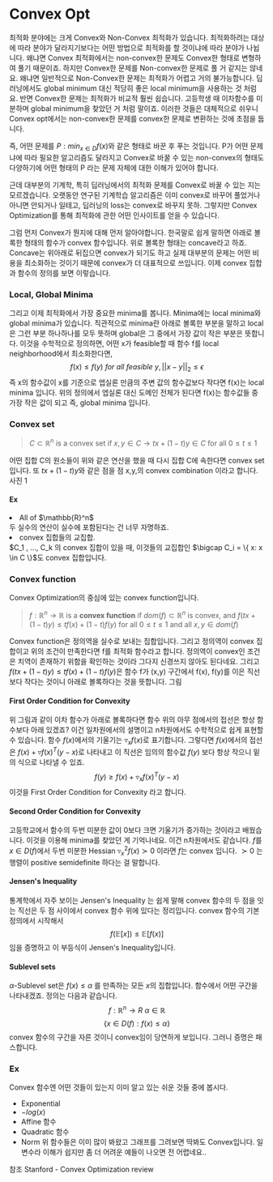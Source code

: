 # Convex Opt
최적화 분야에는 크게 Convex와 Non-Convex 최적화가 있습니다. 최적화하려는 대상에 따라 분야가 달라지기보다는 어떤 방법으로 최적화를 할 것이냐에 따라 분야가 나뉩니다. 왜냐면 Convex 최적화에서는 non-convex한 문제도 Convex한 형태로 변형하여 풀기 때문이죠. 하지만 Convex한 문제를 Non-convex한 문제로 풀 거 같지는 않네요. 왜냐면 일반적으로 Non-Convex한 문제는 최적화가 어렵고 거의 불가능합니다. 딥러닝에서도 global minimum 대신 적당히 좋은 local minimum을 사용하는 것 처럼요. 반면 Convex한 문제는 최적화가 비교적 훨씬 쉽습니다. 고등학생 때 이차함수를 미분하며 global minimum을 찾았던 거 처럼 말이죠. 이러한 것들은 대체적으로 쉬우니 Convex opt에서는 non-convex한 문제를 convex한 문제로 변환하는 것에 초점을 둡니다.

즉, 어떤 문제를 $P:min_{x \in D} f(x)$와 같은 형태로 바꾼 후 푸는 것입니다. P가 어떤 문제냐에 따라 필요한 알고리즘도 달라지고 Convex로 바꿀 수 있는 non-convex의 형태도 다양하기에 어떤 형태의 P 라는 문제 자체에 대한 이해가 있어야 합니다.

근데 대부분의 기계학, 특히 딥러닝에서의 최적화 문제를 Convex로 바꿀 수 있는 지는 모르겠습니다. 오랫동안 연구된 기계학습 알고리즘은 이미 convex로 바꾸어 풀었거나 아니면 안되거나 일테고, 딥러닝의 loss는 convex로 바꾸지 못하. 그렇지만 Convex Optimization를 통해 최적화에 관한 어떤 인사이트를 얻을 수 있습니다.

그럼 먼저 Convex가 뭔지에 대해 먼저 알아야합니다. 한국말로 쉽게 말하면 아래로 볼록한 형태의 함수가 convex 함수입니다. 위로 볼록한 형태는 concave라고 하죠. Concave는 위아래로 뒤집으면 convex가 되기도 하고 실제 대부분의 문제는 어떤 비용을 최소화하는 것이기 때문에 convex가 더 대표적으로 쓰입니다.
이제 convex 집합과 함수의 정의를 보면 이렇습니다.

### Local, Global Minima

그리고 이제 최적화에서 가장 중요한 minima를 봅니다. Minima에는 local minima와 global minima가 있습니다. 직관적으로 minima란 아래로 볼록한 부분을 말하고 local은 그런 부분 하나하나를 모두 뜻하며 global은 그 중에서 가장 값이 작은 부분은 뜻합니다. 이것을 수학적으로 정의하면,
어떤 x가 feasible할 때 함수 f를 local neighborhood에서 최소화한다면, $$f(x) \leq f(y) ~ for ~ all ~ feasible~y, ||x-y||_{2} \leq \epsilon$$
즉 x의 함수값이 x를 기준으로 엡실론 만큼의 주변 값의 함수값보다 작다면 f(x)는 local minima 입니다.
위의 정의에서 엡실론 대신 도메인 전체가 된다면 f(x)는 함수값들 중 가장 작은 값이 되고 즉, global minima 입니다.

### Convex set
>$C \subset \mathbb{R}^{n}$ is a convex set if $x,y \in C \rightarrow tx+(1-t)y \in C$ for all $0 \leq t \leq 1$

어떤 집합 C의 원소들이 위와 같은 연산을 했을 때 다시 집합 C에 속한다면 convex set입니다. 또 $tx+(1-t)y$와 같은 점을 점 x,y,의 convex combination 이라고 합니다.
사진 1
#### Ex
<li>
   All of $\mathbb{R}^n$ </br>
   두 실수의 연산이 실수에 포함된다는 건 너무 자명하죠.
</li>
<li>
   convex 집합들의 교집합. </br>
   $C_1 , ..., C_k 의 convex 집합이 있을 때, 이것들의 교집합인 $\bigcap C_i = \{ x: x \in C \}$도 convex 집합입니다.
</li>

### Convex function

Convex Optimization의 중심에 있는 convex function입니다.

>$f : \mathbb{R}^{n} \rightarrow \mathbb{R}$ is a **convex function** if $dom(f) \subset \mathbb{R}^{n}$ is convex, and $f(tx + (1-t)y) \leq t f(x) + (1-t)f(y)$ for all $0 \leq t \leq 1$ and all $x,y \in dom(f)$

Convex function은 정의역을 실수로 보내는 집합입니다. 그리고 정의역이 convex 집합이고 위의 조건이 만족한다면 f를 최적화 함수라고 합니다. 정의역이 convex인 조건은 치역이 존재하기 위함을 확인하는 것이라 그다지 신경쓰지 않아도 된다네요. 그리고 $f(tx + (1-t)y) \leq t f(x) + (1-t)f(y)$은 함수 f가 (x,y) 구간에서 f(x), f(y)를 이은 직선 보다 작다는 것이니 아래로 볼록하다는 것을 뜻합니다.
그림

#### First Order Condition for Convexity

위 그림과 같이 이차 함수가 아래로 볼록하다면 함수 위의 아무 점에서의 접선은 항상 함수보다 아래 있겠죠? 이건 일차원에서의 설명이고 n차원에서도 수학적으로 쉽게 표현할 수 있습니다. 함수 $f(x)$에서의 기울기는 $\triangledown_{x} f(x)$로 표기합니다. 그렇다면 $f(x)$에서의 접선은 $f(x)+ \triangledown f(x)^T (y-x)$로 나타내고 이 직선은 임의의 함수값 $f(y)$ 보다 항상 작으니 밑의 식으로 나타낼 수 있죠. $$f(y) \geq f(x) + \triangledown_x f(x)^T (y-x)$$
이것을 First Order Condition for Convexity 라고 합니다.

#### Second Order Condition for Convexity

고등학교에서 함수의 두번 미분한 값이 0보다 크면 기울기가 증가하는 것이라고 배웠습니다. 이것을 이용해 minima를 찾았던 게 기억나네요. 이건 n차원에서도 같습니다. $f$를 $x \in D(f)$에서 두번 미분한 Hessian $\triangledown_x^2 f(x) \succ 0$ 이라면 $f$는 convex 입니다. $\succ 0$ 는 행렬이 positive semidefinite 하다는 걸 말합니다.

#### Jensen's Inequality

통계학에서 자주 보이는 Jensen's Inequality 는 쉽게 말해 convex 함수의 두 점을 잇는 직선은 두 점 사이에서 convex 함수 위에 있다는 정리입니다. convex 함수의 기본 정의에서 시작해서 $$f( \mathbb{E} [x]) \leq \mathbb{E} [f(x)]$$ 임을 증명하고 이 부등식이 Jensen's Inequality입니다.

#### Sublevel sets

$\alpha$-Sublevel set은 $f(x) \leq \alpha$ 를 만족하는 모든 $x$의 집합입니다. 함수에서 어떤 구간을 나타내겠죠. 정의는 다음과 같습니다. $$f: \mathbb{R}^n \rightarrow R ~ \alpha \in \mathbb{R}$$ $$\{x \in D(f) : f(x) \leq \alpha \}$$
convex 함수의 구간을 자른 것이니 convex임이 당연하게 보입니다. 그러니 증명은 패스합니다.

### Ex

Convex 함수엔 어떤 것들이 있는지 이미 알고 있는 쉬운 것들 중에 봅시다.
- Exponential
- $-log(x)$
- Affine 함수
- Quadratic 함수
- Norm
위 함수들은 이미 많이 봐왔고 그래프를 그려보면 딱봐도 Convex입니다. 일변수라 이해가 쉽지만 좀 더 어려운 예들이 나오면 전 어렵네요..

참조
Stanford - Convex Optimization review
